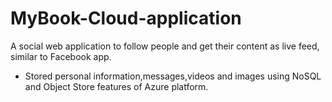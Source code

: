 # MyBook-Cloud-application

A social web application to follow people and get their content as live feed, similar to Facebook app.

* Stored personal information,messages,videos and images using NoSQL and Object Store features of Azure platform.
